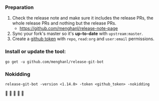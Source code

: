 ### Preparation

1. Check the release note and make sure it includes the release PRs, the whole release PRs and nothing but the release PRs.
   - https://github.com/menghanl/release-note-page
1. Sync your fork's master so it's __up-to-date__ with `upstream:master`.
1. Create a [github token](https://github.com/settings/tokens) with `repo`, `read:org` and `user:email` permissions.

### Install or update the tool:

```
go get -u github.com/menghanl/release-git-bot
```

### Nokidding

```
release-git-bot -version <1.14.0> -token <github_token> -nokidding
```

:tada: :tada: :tada: :tada: :tada:
